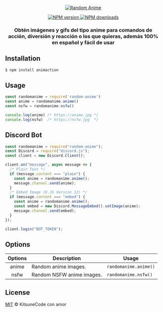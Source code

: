 <p align="center">
  <a href="https://www.npmjs.com/package/random-anime">
    <img src="https://cdn.discordapp.com/attachments/666573321894232095/690961950527717456/random-anime.png" alt="Random Anime">
  </a>
</p>
<p align="center">
  <a href="https://www.npmjs.com/package/random-anime"><img src="https://img.shields.io/npm/v/random-anime.svg?maxAge=3600" alt="NPM version" />
  </a>
  <a href="https://www.npmjs.com/package/random-anime"><img src="https://img.shields.io/npm/dt/random-anime.svg?maxAge=3600" alt="NPM downloads" />
   </a>
  </div>
</p>
<h3 align="center"><strong>Obtén imágenes y gifs del tipo anime para comandos de acción, diversión y reacción o los que quieras, además 100% en español y fácil de usar</strong></h3>

## Installation
```bash
$ npm install animaction
```

## Usage
```javascript
const randomanime = require('random-anime')
const anime = randomanime.anime()
const nsfw = randomanime.nsfw()

console.log(anime) /* https://anime.jpg */
console.log(nsfw)  /* https://nsfw.jpg  */
```

## Discord Bot
```javascript
const randomanime = require("random-anime");
const Discord = require("discord.js");
const client = new Discord.Client();

client.on("message", async message => {
  /* Plain Text */
  if (message.content === "plain") {
    const anime = randomanime.anime();
    message.channel.send(anime);
  }
  /* Embed Image (D.JS Version 12) */
  if (message.content === "embed") {
    const anime = randomanime.anime();
    const embed = new Discord.MessageEmbed().setImage(anime);
    message.channel.send(embed);
  }
});

client.login("BOT_TOKEN");
```

## Options
**Options** | **Description** | **Usage**
:---: | --- | ---
anime | Random anime images. | `randomanime.anime()`
nsfw | Random NSFW anime images. | `randomanime.nsfw()`

## License
[MIT](https://github.com/KitsuneCode/animaction/blob/main/LICENSE) © KitsuneCode con amor
